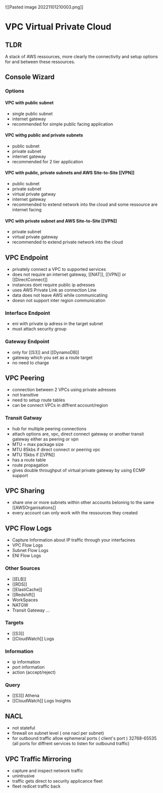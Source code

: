 ![[Pasted image 20221101210003.png]]
# VPC Virtual Private Cloud

## TLDR
A stack of AWS ressources, more clearly the connectivity and setup options for and between these ressources.

## Console Wizard

### Options

#### VPC with public subnet
- single public subnet
- internet gateway
- recommended for simple public facing application

#### VPC withg public and private subnets
- public subnet
- private subnet
- internet gateway
- recommended for 2 tier application

#### VPC with public, private subnets and AWS Site-to-Site [[VPN]]
- public subnet
- private subnet
- virtual private gatway
- internet gateway
- recommended to extend network into the cloud and some ressource are internet facing

#### VPC with private subnet and AWS Site-to-Site [[VPN]]
- private subnet
- virtual private gateway
- recommended to extend private network into the cloud

## VPC Endpoint
- privately connect a VPC to supported services 
- does not require an internet gateway, [[NAT]], [[VPN]] or [[DirectConnect]]
- instances dont require public ip adresses
- uses AWS Private Link as connection Line
- data does not leave AWS while communicatiing
- doesn not support inter region communication

### Interface Endpoint
- eni with private ip adress in the target subnet
- must attach security group

### Gateway Endpoint
- only for [[S3]] and [[DynamoDB]]
- gateway which you set as a route target 
- no need to charge

## VPC Peering
- connection between 2 VPCs using private adresses
- not transitive
- need to setup route tables
- can be connect VPCs in diffrent account/region

### Transit Gatway
- hub for multiple peering connections
- attach options are, vpc, direct connect gateway or another transit gateway either as peering or vpn
- MTU = max package size
- MTU 85kbs if direct connect or peering vpc
- MTU 15kbs if [[VPN]]
- has a route table
- route propagation
- gives double throughput of virtual private gateway by using ECMP support

## VPC Sharing
- share one or more subnets within other accounts beloning to the same [[AWSOrganisations]]
- every account can only work with the ressources they created

## VPC Flow Logs
- Capture Information about IP traffic through your interfacines
- VPC Flow Logs
- Subnet Flow Logs
- ENI Flow Logs

### Other Sources
- [[ELB]]
- [[RDS]]
- [[ElastiCache]]
- [[Redshift]]
- WorkSpaces 
- NATGW
- Transit Gateway
...


### Targets
- [[S3]]
- [[CloudWatch]] Logs
### Information
- ip information
- port information
- action (accept/reject)

### Query
- [[S3]] Athena
- [[CloudWatch]] Logs Insights

## NACL
- not stateful
- firewall on subnet level ( one nacl per subnet)
- for outbound traffic allow ephemeral ports ( client's port ) 32768-65535 (all ports for diffrent services to listen for outbound traffic)

## VPC Traffic Mirroring
- capture and inspect network traffic
- unintrusive
- traffic gets direct to security applicance fleet
- fleet redicet traffic back
